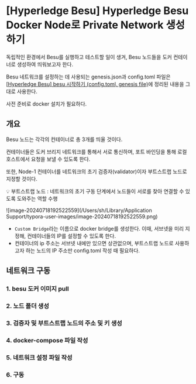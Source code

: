# [Hyperledge Besu] Hyperledge Besu Docker Node로 Private Network 생성하기



독립적인 환경에서 Besu를 실행하고 테스트할 일이 생겨, Besu 노드들을 도커 컨테이너로 생성하여 띄워보고자 한다. 

Besu 네트워크를 설정하는 데 사용되는 genesis.json과 config.toml 파일은 [[Hyperledge Besu\] besu 시작하기 (config.toml, genesis file)](https://dev-ote.tistory.com/39)에 정리된 내용을 그대로 사용한다.

사전 준비로 docker 설치가 필요하다.



## 개요

Besu 노드는 각각의 컨테이너로 총 3개를 띄울 것이다. 

컨테이너들은 도커 브리지 네트워크를 통해서 서로 통신하며, 포트 바인딩을 통해 로컬 호스트에서 요청을 보낼 수 있도록 한다.

또한, Node-1 컨테이너를 네트워크의 초기 검증자(validator)이자 부트스트랩 노드로 지정할 것이다.

:bulb: 부트스트랩 노드 : 네트워크의 초기 구동 단계에서 노드들이 서로를 찾아 연결할 수 있도록 도와주는 역할 수행

![image-20240718192522559](/Users/sh/Library/Application Support/typora-user-images/image-20240718192522559.png)

- `Custom Bridge`라는 이름으로 docker bridge를 생성한다. 이때, 서브넷을 미리 지정해, 컨테이너들의 IP를 설정할 수 있도록 한다.
- 컨테이너의 ip 주소는 서브넷 내에만 있으면 상관없으며, 부트스트랩 노드로 사용하고자 하는 노드의 IP 주소만 config.toml 작성 때 필요하다.



## 네트워크 구동



### 1. besu 도커 이미지 pull



### 2. 노드 폴더 생성



### 3. 검증자 및 부트스트랩 노드의 주소 및 키 생성



### 4. docker-compose 파일 작성



### 5. 네트워크 설정 파일 작성



### 6. 구동

